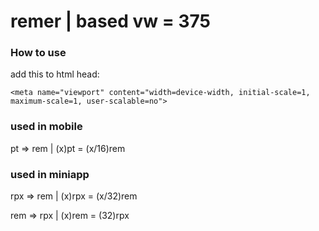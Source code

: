 # remer | based vw = 375

### How to use

add this to html head:

`<meta name="viewport" content="width=device-width, initial-scale=1, maximum-scale=1, user-scalable=no">`
 
### used in mobile

pt => rem | (x)pt = (x/16)rem

### used in miniapp

rpx => rem | (x)rpx = (x/32)rem

rem => rpx | (x)rem = (32)rpx
